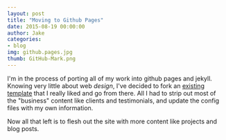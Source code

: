 ```yaml
---
layout: post
title: "Moving to Github Pages"
date: 2015-08-19 00:00:00
author: Jake
categories:
- blog
img: github.pages.jpg
thumb: GitHub-Mark.png
---
```


I'm in the process of porting all of my work into github pages and jekyll.  Knowing very little about web <i>design</i>, I've decided to fork an [existing template](https://github.com/st4ple/solid-jekyll) that I really liked and go from there.  All I had to strip out most of the "business" content like clients and testimonials, and update the config files with my own information.

Now all that left is to flesh out the site with more content like projects and blog posts.
